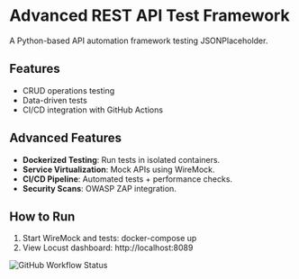# Advanced REST API Test Framework

A Python-based API automation framework testing JSONPlaceholder.

## Features
- CRUD operations testing
- Data-driven tests
- CI/CD integration with GitHub Actions

## Advanced Features
- **Dockerized Testing**: Run tests in isolated containers.
- **Service Virtualization**: Mock APIs using WireMock.
- **CI/CD Pipeline**: Automated tests + performance checks.
- **Security Scans**: OWASP ZAP integration.

## How to Run
1. Start WireMock and tests:
docker-compose up
2. View Locust dashboard: http://localhost:8089



![GitHub Workflow Status](https://img.shields.io/github/actions/workflow/status/AutomationUser22/advanced-api-framework/main.yml)
